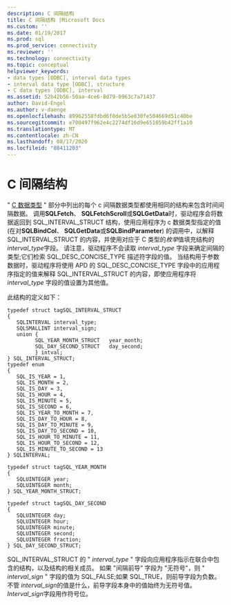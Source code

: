 ```yaml
---
description: C 间隔结构
title: C 间隔结构 |Microsoft Docs
ms.custom: ''
ms.date: 01/19/2017
ms.prod: sql
ms.prod_service: connectivity
ms.reviewer: ''
ms.technology: connectivity
ms.topic: conceptual
helpviewer_keywords:
- data types [ODBC], interval data types
- interval data type [ODBC], structure
- C data types [ODBC], interval
ms.assetid: 52b42b56-50aa-4ce6-8d79-0963c7a71437
author: David-Engel
ms.author: v-daenge
ms.openlocfilehash: 89962558fdbd6f0de5b5e030fe504669d51c40be
ms.sourcegitcommit: e700497f962e4c2274df16d9e651059b42ff1a10
ms.translationtype: MT
ms.contentlocale: zh-CN
ms.lasthandoff: 08/17/2020
ms.locfileid: "88411203"
---
```

# <a name="c-interval-structure"></a>C 间隔结构
" [C 数据类型](../../../odbc/reference/appendixes/c-data-types.md) " 部分中列出的每个 c 间隔数据类型都使用相同的结构来包含时间间隔数据。 调用**SQLFetch**、 **SQLFetchScroll**或**SQLGetData**时，驱动程序会将数据返回到 SQL_INTERVAL_STRUCT 结构，使用应用程序为 c 数据类型指定的值 (在对**SQLBindCol**、 **SQLGetData**或**SQLBindParameter**) 的调用中，以解释 SQL_INTERVAL_STRUCT 的内容，并使用对应于 C 类型的*枚举*值填充结构的*interval_type*字段。 请注意，驱动程序不会读取 *interval_type* 字段来确定间隔的类型;它们检索 SQL_DESC_CONCISE_TYPE 描述符字段的值。 当结构用于参数数据时，驱动程序将使用 APD 的 SQL_DESC_CONCISE_TYPE 字段中的应用程序指定的值来解释 SQL_INTERVAL_STRUCT 的内容，即使应用程序将 *interval_type* 字段的值设置为其他值。  
  
 此结构的定义如下：  
  
```  
typedef struct tagSQL_INTERVAL_STRUCT  
{  
   SQLINTERVAL interval_type;   
   SQLSMALLINT interval_sign;  
   union {  
         SQL_YEAR_MONTH_STRUCT   year_month;  
         SQL_DAY_SECOND_STRUCT   day_second;  
         } intval;  
} SQL_INTERVAL_STRUCT;  
typedef enum   
{  
   SQL_IS_YEAR = 1,  
   SQL_IS_MONTH = 2,  
   SQL_IS_DAY = 3,  
   SQL_IS_HOUR = 4,  
   SQL_IS_MINUTE = 5,  
   SQL_IS_SECOND = 6,  
   SQL_IS_YEAR_TO_MONTH = 7,  
   SQL_IS_DAY_TO_HOUR = 8,  
   SQL_IS_DAY_TO_MINUTE = 9,  
   SQL_IS_DAY_TO_SECOND = 10,  
   SQL_IS_HOUR_TO_MINUTE = 11,  
   SQL_IS_HOUR_TO_SECOND = 12,  
   SQL_IS_MINUTE_TO_SECOND = 13  
} SQLINTERVAL;  
  
typedef struct tagSQL_YEAR_MONTH  
{  
   SQLUINTEGER year;  
   SQLUINTEGER month;   
} SQL_YEAR_MONTH_STRUCT;  
  
typedef struct tagSQL_DAY_SECOND  
{  
   SQLUINTEGER day;  
   SQLUINTEGER hour;  
   SQLUINTEGER minute;  
   SQLUINTEGER second;  
   SQLUINTEGER fraction;  
} SQL_DAY_SECOND_STRUCT;  
```  
  
 SQL_INTERVAL_STRUCT 的 " *interval_type* " 字段向应用程序指示在联合中包含的结构，以及结构的相关成员。 如果 "间隔前导" 字段为 "无符号"，则 " *interval_sign* " 字段的值为 SQL_FALSE;如果 SQL_TRUE，则前导字段为负数。 不管 *interval_sign*的值是什么，前导字段本身中的值始终为无符号值。 *Interval_sign*字段用作符号位。
